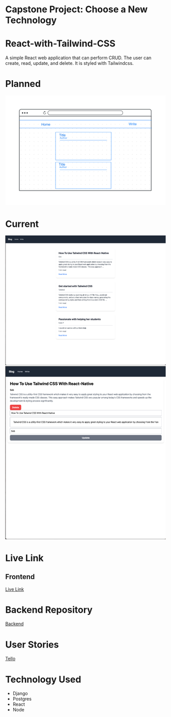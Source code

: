 # Capstone Project: Choose a New Technology

# React-with-Tailwind-CSS

A simple React web application that can perform CRUD. The user can create, read, update, and delete. It is styled with Tailwindcss. 

# Planned 

![Alt text](Readme/Web%2016:9.png)


# Current

![Alt text](readme/current.png)
![Alt text](readme/show.png)

# Live Link
## Frontend
[Live Link](https://capstoneapp.netlify.app/)


# Backend Repository

[Backend](https://github.com/ErmiyasHailemichael/React-with-Tailwind-CSS)


# User Stories
[Tello](https://trello.com/b/mmmQjiW2/blog)


# Technology Used
- Django
- Postgres
- React
- Node

